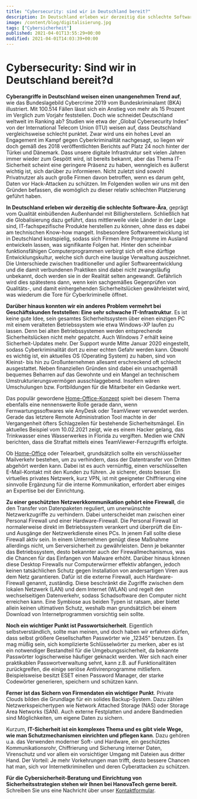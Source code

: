 ```yaml
---
title: "Cybersecurity: sind wir in Deutschland bereit?"
description: In Deutschland erleben wir derzeitig die schlechte Software-Ära, geprägt vom Qualität einbüßenden Außenhandel mit Billigherstellern.
image: /content/blog/digitalisierung.jpg
tags: ["Cybersicherheit"]
published: 2021-04-01T13:55:29+00:00
modified: 2021-04-01T14:03:39+00:00
---
```


# Cybersecurity: Sind wir in Deutschland bereit?d

**Cyberangriffe in Deutschland weisen einen unangenehmen Trend auf**, wie das Bundeslagebild Cybercrime 2019 vom Bundeskriminalamt (BKA) illustriert. Mit 100.514 Fällen lässt sich ein Anstieg von mehr als 15 Prozent im Verglich zum Vorjahr feststellen. Doch wie schneidet Deutschland weltweit im Ranking ab? Studien wie etwa der „Global Cybersecurity Index“ von der International Telecom Union (ITU) weisen auf, dass Deutschland vergleichsweise schlecht punktet. Zwar wird uns ein hohes Level an Engagement im Kampf gegen Cyberkriminalität nachgesagt, so liegen wir doch gemäß des 2018 veröffentlichten Berichts auf Platz 24 noch hinter der Türkei und Dänemark. Dass unsere digitale Infrastruktur seit vielen Jahren immer wieder zum Gespött wird, ist bereits bekannt, aber das Thema IT-Sicherheit scheint eine geringere Präsenz zu haben, wenngleich es äußerst wichtig ist, sich darüber zu informieren. Nicht zuletzt sind sowohl Privatnutzer als auch große Firmen davon betroffen, wenn es darum geht, Daten vor Hack-Attacken zu schützen. Im Folgenden wollen wir uns mit den Gründen befassen, die womöglich zu dieser relativ schlechten Platzierung geführt haben.

**In Deutschland erleben wir derzeitig die schlechte Software-Ära**, geprägt vom Qualität einbüßenden Außenhandel mit Billigherstellern. Schließlich hat die Globalisierung dazu geführt, dass mittlerweile viele Länder in der Lage sind, IT-fachspezifische Produkte herstellen zu können, ohne dass es dabei am technischen Know-how mangelt. Insbesondere Softwareentwicklung ist in Deutschland kostspielig, sodass sich Firmen ihre Programme im Ausland entwickeln lassen, was signifikante Folgen hat. Hinter den scheinbar funktionsfähigen Computerprogrammen verbirgt sich oft eine dürftige Entwicklungskultur, welche sich durch eine lausige Verwaltung auszeichnet. Die Unterschiede zwischen traditioneller und agiler Softwareentwicklung und die damit verbundenen Praktiken sind dabei nicht zwangsläufig unbekannt, doch werden sie in der Realität selten angewandt. Gefährlich wird dies spätestens dann, wenn kein sachgemäßes Gegenprüfen von Qualitäts-, und damit einhergehenden Sicherheitslücken gewährleistet wird, was wiederum die Tore für Cyberkriminelle öffnet.

**Darüber hinaus konnten wir ein anderes Problem vermehrt bei Geschäftskunden feststellen: Eine sehr schwache IT-Infrastruktur**. Es ist keine gute Idee, sein gesamtes Sicherheitssystem über einen einzigen PC mit einem veralteten Betriebssystem wie etwa Windows-XP laufen zu lassen. Denn bei alten Betriebssystemen werden entsprechende Sicherheitslücken nicht mehr gepatcht. Auch Windows 7 erhält keine Sicherheit-Updates mehr. Der Support wurde Mitte Januar 2020 eingestellt, sodass Cyberkriminalität dort zu einer echten Gefahr werden kann. Obwohl es wichtig ist, ein aktuelles OS (Operating System) zu haben, sind von Kleinst- bis hin zu Großunternehmen allesamt erschreckend oft schlecht ausgestattet. Neben finanziellen Gründen sind dabei ein unsachgemäß bequemes Beharren auf das Gewohnte und ein Mangel an technischem Umstrukturierungsvermögen ausschlaggebend. Insofern wären Umschulungen bzw. Fortbildungen für die Mitarbeiter ein Gedanke wert.

Das populär gewordene [Home-Office-Konzept](/blog/und-wie-komme-ich-jetzt-ins-homeoffice) spielt bei diesem Thema ebenfalls eine nennenswerte Rolle gerade dann, wenn Fernwartungssoftwares wie AnyDesk oder TeamViewer verwendet werden. Gerade das letztere Remote Administration Tool machte in der Vergangenheit öfters Schlagzeilen für bestehende Sicherheitsmängel. Ein aktuelles Beispiel vom 10.02.2021 zeigt, wie es einem Hacker gelang, das Trinkwasser eines Wasserwerkes in Florida zu vergiften. Medien wie CNN berichten, dass die Straftat mittels eines TeamViewer-Fernzugriffs erfolgte.

Ob [Home-Office](/blog/homeoffice-desktop-oder-laptop) oder Telearbeit, grundsätzlich sollte ein verschlüsselter Mailverkehr bestehen, um zu verhindern, dass der Datentransfer von Dritten abgehört werden kann. Dabei ist es auch vernünftig, einen verschlüsselten E-Mail-Kontakt mit den Kunden zu führen. Je sicherer, desto besser. Ein virtuelles privates Netzwerk, kurz VPN, ist mit geeigneter Chiffrierung eine sinnvolle Ergänzung für die interne Kommunikation, erfordert aber einiges an Expertise bei der Einrichtung.

**Zu einer geschützten Netzwerkkommunikation gehört eine Firewall**, die den Transfer von Datenpaketen reguliert, um unerwünschte Netzwerkzugriffe zu verhindern. Dabei unterscheidet man zwischen einer Personal Firewall und einer Hardware-Firewall. Die Personal Firewall ist normalerweise direkt im Betriebssystem verankert und überprüft die Ein- und Ausgänge der Netzwerkdienste eines PCs. In jenem Fall sollte diese Firewall aktiv sein. In einem Unternehmen genügt diese Maßnahme allerdings nicht, um Serversicherheit zu gewährleisten. Denn je bekannter das Betriebssystem, desto bekannter auch der Firewallmechanismus, was die Chancen für das Einfangen von Malware erhöht. Darüber hinaus können diese Desktop Firewalls nur Computerwürmer effektiv abfangen, jedoch keinen tatsächlichen Schutz gegen Installation von andersartigen Viren aus dem Netz garantieren. Dafür ist die externe Firewall, auch Hardware-Firewall genannt, zuständig. Diese beschränkt die Zugriffe zwischen dem lokalen Netzwerk (LAN) und dem Internet (WLAN) und regelt den wechselseitigen Datenverkehr, sodass Schadsoftware den Computer nicht erreichen kann. Eine Symbiose aus beiden Typen ist ratsam, aber bietet allein keinen ultimativen Schutz, weshalb man grundsätzlich bei einem Download von Internetprogrammen vorsichtig sein sollte. 

**Noch ein wichtiger Punkt ist Passwortsicherheit**. Eigentlich selbstverständlich, sollte man meinen, und doch haben wir erfahren dürfen, dass selbst größere Gesellschaften Passwörter wie „12345“ benutzen. Es mag müßig sein, sich komplizierte Schlüsselwörter zu merken, aber es ist ein notwendiger Bestandteil für die Umgebungssicherheit, da bekannte Passwörter logischerweise häufiger geknackt werden. Wer sich nach einer praktikablen Passwortverwaltung sehnt, kann z.B. auf Funktionalitäten zurückgreifen, die einige seriöse Antivirenprogramme mitliefern. Beispielsweise besitzt ESET einen Password Manager, der starke Codewörter generieren, speichern und schützen kann.

**Ferner ist das Sichern von Firmendaten ein wichtiger Punkt**. Private Clouds bilden die Grundlage für ein solides Backup-System. Dazu zählen Netzwerkspeichertypen wie Network Attached Storage (NAS) oder Storage Area Networks (SAN). Auch externe Festplatten und andere Bandmedien sind Möglichkeiten, um eigene Daten zu sichern.

Kurzum, **IT-Sicherheit ist ein komplexes Thema und es gibt viele Wege, wie man Schutzmechanismen einrichten und pflegen kann**. Dazu gehören u.a. das Verwenden moderner Soft- und Hardware, ein geschütztes Kommunikationsrohr, Chiffrierung und Sicherung interner Daten, Virenschutz und vor allem ein vorsichtiger Umgang mit Dateien aus dritter Hand. Der Vorteil: Je mehr Vorkehrungen man trifft, desto bessere Chancen hat man, sich vor Internetkriminellen und deren Cyberattacken zu schützen.

**Für die Cybersicherheit-Beratung und Einrichtung von Sicherheitsstrategien stehen wir Ihnen bei HanovaTech gerne bereit.** Schreiben Sie uns eine Nachricht über unser [Kontaktformular](/kontakt).